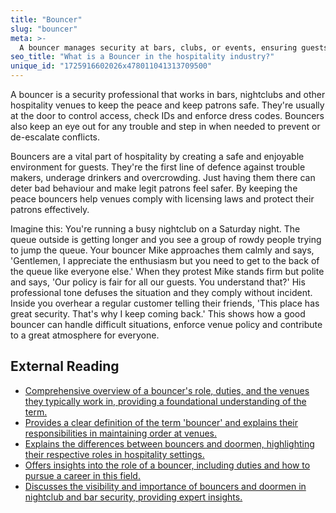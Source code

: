 ```yaml
---
title: "Bouncer"
slug: "bouncer"
meta: >-
  A bouncer manages security at bars, clubs, or events, ensuring guests' safety and maintaining order. They check IDs, handle disputes, and prevent unruly behaviour.
seo_title: "What is a Bouncer in the hospitality industry?"
unique_id: "1725916602026x478011041313709500"
---
```


A bouncer is a security professional that works in bars, nightclubs and other hospitality venues to keep the peace and keep patrons safe. They're usually at the door to control access, check IDs and enforce dress codes. Bouncers also keep an eye out for any trouble and step in when needed to prevent or de-escalate conflicts.

Bouncers are a vital part of hospitality by creating a safe and enjoyable environment for guests. They're the first line of defence against trouble makers, underage drinkers and overcrowding. Just having them there can deter bad behaviour and make legit patrons feel safer. By keeping the peace bouncers help venues comply with licensing laws and protect their patrons effectively.

Imagine this: You're running a busy nightclub on a Saturday night. The queue outside is getting longer and you see a group of rowdy people trying to jump the queue. Your bouncer Mike approaches them calmly and says, 'Gentlemen, I appreciate the enthusiasm but you need to get to the back of the queue like everyone else.' When they protest Mike stands firm but polite and says, 'Our policy is fair for all our guests. You understand that?' His professional tone defuses the situation and they comply without incident. Inside you overhear a regular customer telling their friends, 'This place has great security. That's why I keep coming back.' This shows how a good bouncer can handle difficult situations, enforce venue policy and contribute to a great atmosphere for everyone.

## External Reading

- [Comprehensive overview of a bouncer's role, duties, and the venues they typically work in, providing a foundational understanding of the term.](https://en.wikipedia.org/wiki/Bouncer)
- [Provides a clear definition of the term 'bouncer' and explains their responsibilities in maintaining order at venues.](https://dictionary.cambridge.org/dictionary/english/bouncer)
- [Explains the differences between bouncers and doormen, highlighting their respective roles in hospitality settings.](https://dahlcore.com/blog/f/should-you-hire-a-bouncer-or-doorman)
- [Offers insights into the role of a bouncer, including duties and how to pursue a career in this field.](https://www.indeed.com/career-advice/finding-a-job/how-to-become-bouncer)
- [Discusses the visibility and importance of bouncers and doormen in nightclub and bar security, providing expert insights.](https://crimedoctor.com/bouncers-doormen/)